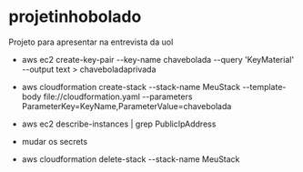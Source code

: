 # projetinhobolado
Projeto para apresentar na entrevista da uol

* aws ec2 create-key-pair --key-name chavebolada --query 'KeyMaterial' --output text > chaveboladaprivada

* aws cloudformation create-stack --stack-name MeuStack --template-body file://cloudformation.yaml --parameters ParameterKey=KeyName,ParameterValue=chavebolada

* aws ec2 describe-instances | grep PublicIpAddress

* mudar os secrets

* aws cloudformation delete-stack --stack-name MeuStack